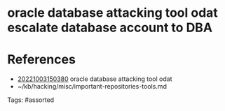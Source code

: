 # oracle database attacking tool odat escalate database account to DBA

# References
- [20221003150380](/zet/20221003150380/README.md) oracle database attacking tool odat
- ~/kb/hacking/misc/important-repositories-tools.md

Tags:
    #assorted
